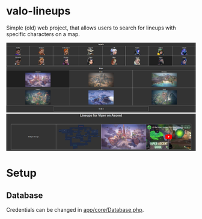 # valo-lineups

Simple (old) web project, that allows users to search for lineups with specific characters on a map.

![preview](preview1.png)
![preview](preview2.png)

# Setup
## Database
Credentials can be changed in [app/core/Database.php](app/core/Database.php).